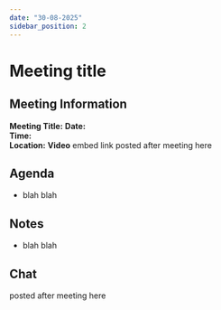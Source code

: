 ```yaml
---
date: "30-08-2025"
sidebar_position: 2
---
```


# Meeting title

## Meeting Information

**Meeting Title:** 
**Date:**  
**Time:**  
**Location:** 
**Video** embed link posted after meeting here

## Agenda

- blah blah

## Notes

- blah blah


## Chat

posted after meeting here

